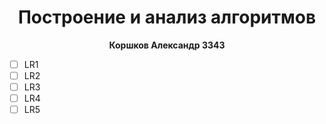 <h1><div align=center>Построение и анализ алгоритмов</div></h1>

<div align=center><b>Коршков Александр 3343</b></div>

- [ ] LR1
- [ ] LR2
- [ ] LR3
- [ ] LR4
- [ ] LR5
